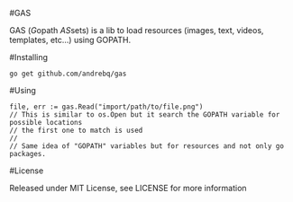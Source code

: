 #GAS

GAS (*G*opath *AS*sets) is a lib to load resources (images, text, videos, templates, etc...) using GOPATH.

#Installing

	go get github.com/andrebq/gas

#Using

	file, err := gas.Read("import/path/to/file.png")
	// This is similar to os.Open but it search the GOPATH variable for possible locations
	// the first one to match is used
	//
	// Same idea of "GOPATH" variables but for resources and not only go packages.

#License

Released under MIT License, see LICENSE for more information

